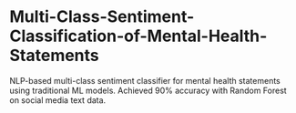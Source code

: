 # Multi-Class-Sentiment-Classification-of-Mental-Health-Statements
NLP-based multi-class sentiment classifier for mental health statements using traditional ML models. Achieved 90% accuracy with Random Forest on social media text data.
